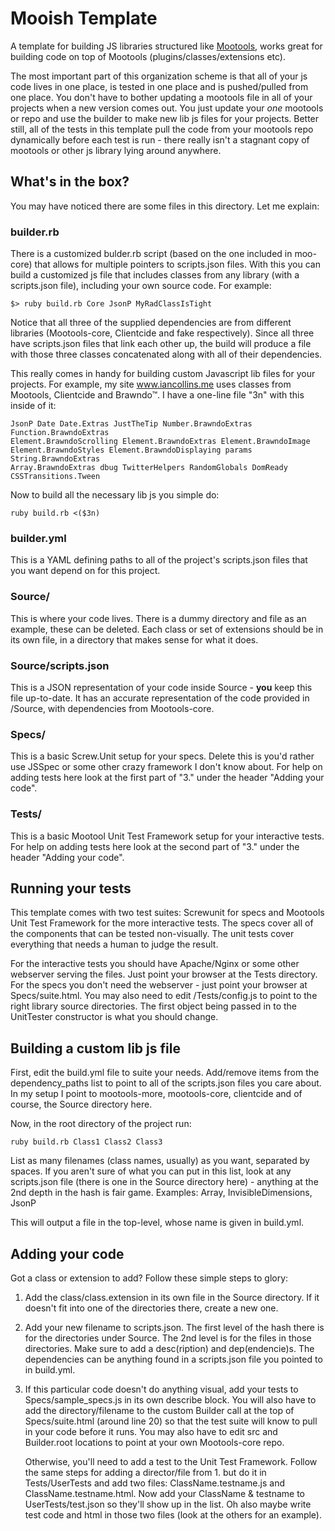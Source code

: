 Mooish Template
===============
A template for building JS libraries structured like [Mootools][1], works
great for building code on top of Mootools (plugins/classes/extensions etc).


The most important part of this organization scheme is that all of your js code
lives in one place, is tested in one place and is pushed/pulled from one place. 
You don't have to bother updating a mootools file in all of your projects 
when a new version comes out. You just update your *one* mootools or repo 
and use the builder to make new lib js files for your projects. Better still, all
of the tests in this template pull the code from your mootools repo 
dynamically before each test is run - there really isn't a stagnant copy of 
mootools or other js library lying around anywhere.


What's in the box?
------------------
  You may have noticed there are some files in this directory. Let me explain:

### builder.rb

  There is a customized bulder.rb script (based on the one included in moo-core)
  that allows for multiple pointers to scripts.json files. With this you can
  build a customized js file that includes classes from any library (with a 
  scripts.json file), including your own source code. For example:
  
    $> ruby build.rb Core JsonP MyRadClassIsTight
    
  Notice that all three of the supplied dependencies are from different
  libraries (Mootools-core, Clientcide and fake respectively). Since all
  three have scripts.json files that link each other up, the build will produce
  a file with those three classes concatenated along with all of their 
  dependencies.
  
  This really comes in handy for building custom Javascript lib files for your
  projects. For example, my site www.iancollins.me uses classes from Mootools, 
  Clientcide and Brawndo™. I have a one-line file "3n" with this inside of it:
    
    JsonP Date Date.Extras JustTheTip Number.BrawndoExtras Function.BrawndoExtras 
    Element.BrawndoScrolling Element.BrawndoExtras Element.BrawndoImage 
    Element.BrawndoStyles Element.BrawndoDisplaying params String.BrawndoExtras 
    Array.BrawndoExtras dbug TwitterHelpers RandomGlobals DomReady 
    CSSTransitions.Tween
    
  Now to build all the necessary lib js you simple do: 
  
    ruby build.rb <($3n)
    
### builder.yml

  This is a YAML defining paths to all of the project's scripts.json files that
  you want depend on for this project. 
    
### Source/

  This is where your code lives. There is a dummy directory and file as an example,
  these can be deleted. Each class or set of extensions should be in its own file,
  in a directory that makes sense for what it does. 
  
### Source/scripts.json

  This is a JSON representation of your code inside Source - __you__ keep this file
  up-to-date. It has an accurate representation of the code provided in /Source, 
  with dependencies from Mootools-core.
  
### Specs/

  This is a basic Screw.Unit setup for your specs. Delete this is you'd rather
  use JSSpec or some other crazy framework I don't know about. For help on adding
  tests here look at the first part of "3." under the header "Adding your code". 
  
### Tests/

  This is a basic Mootool Unit Test Framework setup for your interactive tests. 
  For help on adding tests here look at the second part of "3." under the header 
  "Adding your code".
  
Running your tests
------------------

  This template comes with two test suites: Screwunit for specs and Mootools Unit 
  Test Framework for the more interactive tests. The specs cover all of the 
  components that can be tested non-visually. The unit tests cover everything that 
  needs a human to judge the result. 
  
  For the interactive tests you should have Apache/Nginx or some other webserver 
  serving the files. Just point your browser at the Tests directory. For the 
  specs you don't need the webserver - just point your browser at Specs/suite.html.
  You may also need to edit /Tests/config.js to point to the right library source
  directories. The first object being passed in to the UnitTester constructor
  is what you should change. 
  
Building a custom lib js file
-----------------------------

  First, edit the build.yml file to suite your needs. Add/remove items from the 
  dependency_paths list to point to all of the scripts.json files you care
  about. In my setup I point to mootools-more, mootools-core, clientcide and of
  course, the Source directory here. 
  
  Now, in the root directory of the project run:
    
    ruby build.rb Class1 Class2 Class3
    
  List as many filenames (class names, usually) as you want, separated by spaces. 
  If you aren't sure of what you can put in this list, look at any scripts.json
  file (there is one in the Source directory here) - anything at the 2nd depth
  in the hash is fair game. Examples: Array, InvisibleDimensions, JsonP
  
  This will output a file in the top-level, whose name is given in build.yml. 
  
Adding your code
----------------

  Got a class or extension to add? Follow these simple steps to glory:
  
  1. Add the class/class.extension in its own file in the Source directory. 
     If it doesn't fit into one of the directories there, create a new one. 
  2. Add your new filename to scripts.json. The first level of the hash there
     is for the directories under Source. The 2nd level is for the files in
     those directories. Make sure to add a desc(ription) and dep(endencie)s.
     The dependencies can be anything found in a scripts.json file you pointed
     to in build.yml. 
  3. If this particular code doesn't do anything visual, add your tests to 
     Specs/sample_specs.js in its own describe block. You will also have 
     to add the directory/filename to the custom Builder call at the top of 
     Specs/suite.html (around line 20) so that the test suite will know to pull
     in your code before it runs. You may also have to edit src and 
     Builder.root locations to point at your own Mootools-core repo. 
  
     Otherwise, you'll need to add a test to the Unit Test Framework. Follow
     the same steps for adding a director/file from 1. but do it in 
     Tests/UserTests and add two files: ClassName.testname.js and 
     ClassName.testname.html. Now add your ClassName & testname to 
     UserTests/test.json so they'll show up in the list. Oh also maybe write
     test code and html in those two files (look at the others for an example).

  [1]: http://mootools.net/
  [2]: http://www.clientcide.com